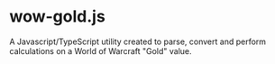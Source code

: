 # wow-gold.js
A Javascript/TypeScript utility created to parse, convert and perform calculations on a World of Warcraft "Gold" value.
